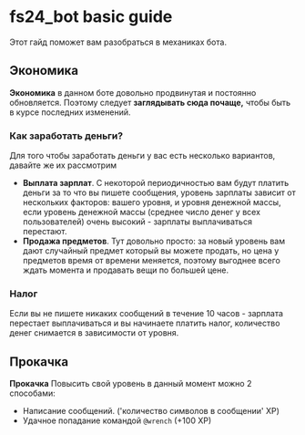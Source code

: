 # fs24_bot basic guide
Этот гайд поможет вам разобраться в механиках бота.

## Экономика
**Экономика** в данном боте довольно продвинутая и постоянно обновляется. Поэтому следует **заглядывать сюда почаще,** чтобы быть в курсе последних изменений.

### Как заработать деньги?
Для того чтобы заработать деньги у вас есть несколько вариантов, давайте же их рассмотрим

* **Выплата зарплат**. С некоторой периодичностью вам будут платить деньги за то что вы пишете сообщения, уровень зарплаты зависит от нескольких факторов: вашего уровня, и уровня денежной массы, если уровень денежной массы (среднее число денег у всех пользователей) очень высокий - зарплаты выплачиваться перестают.
* **Продажа предметов**. Тут довольно просто: за новый уровень вам дают случайный предмет который вы можете продать, но цена у предметов время от времени меняется, поэтому выгоднее всего ждать момента и продавать вещи по большей цене.

### Налог
Если вы не пишете никаких сообщений в течение 10 часов - зарплата перестает выплачиваться и вы начинаете платить налог, количество денег снимается в зависимости от уровня.

## Прокачка
**Прокачка** Повысить свой уровень в данный момент можно 2 способами:

* Написание сообщений. ('количество символов в сообщении' XP)
* Удачное попадание командой ``@wrench`` (+100 XP)